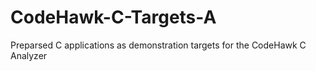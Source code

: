 # CodeHawk-C-Targets-A
Preparsed C applications as demonstration targets for the CodeHawk C Analyzer
